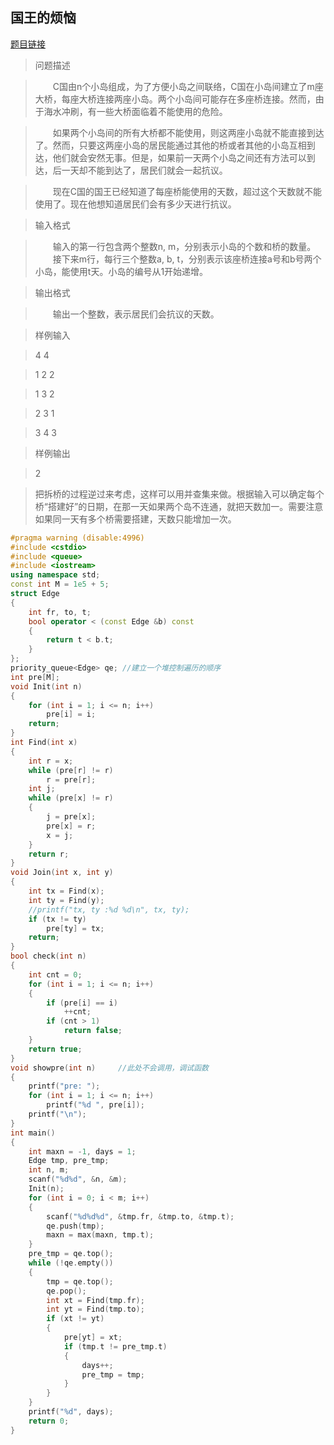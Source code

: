 ## 国王的烦恼
[题目链接][0]

[0]:http://lx.lanqiao.cn/problem.page?gpid=T114

> 问题描述

> 　　C国由n个小岛组成，为了方便小岛之间联络，C国在小岛间建立了m座大桥，每座大桥连接两座小岛。两个小岛间可能存在多座桥连接。然而，由于海水冲刷，有一些大桥面临着不能使用的危险。

> 　　如果两个小岛间的所有大桥都不能使用，则这两座小岛就不能直接到达了。然而，只要这两座小岛的居民能通过其他的桥或者其他的小岛互相到达，他们就会安然无事。但是，如果前一天两个小岛之间还有方法可以到达，后一天却不能到达了，居民们就会一起抗议。

>　　现在C国的国王已经知道了每座桥能使用的天数，超过这个天数就不能使用了。现在他想知道居民们会有多少天进行抗议。

> 输入格式

>　　输入的第一行包含两个整数n, m，分别表示小岛的个数和桥的数量。
>　　接下来m行，每行三个整数a, b, t，分别表示该座桥连接a号和b号两个小岛，能使用t天。小岛的编号从1开始递增。

> 输出格式

>　　输出一个整数，表示居民们会抗议的天数。

> 样例输入

> 4 4

> 1 2 2

> 1 3 2

> 2 3 1

> 3 4 3

> 样例输出

> 2

> 把拆桥的过程逆过来考虑，这样可以用并查集来做。根据输入可以确定每个桥“搭建好”的日期，在那一天如果两个岛不连通，就把天数加一。需要注意如果同一天有多个桥需要搭建，天数只能增加一次。


```cpp
#pragma warning (disable:4996)
#include <cstdio>
#include <queue>
#include <iostream>
using namespace std;
const int M = 1e5 + 5;
struct Edge
{
	int fr, to, t;
	bool operator < (const Edge &b) const
	{
		return t < b.t;
	}
};
priority_queue<Edge> qe; //建立一个堆控制遍历的顺序
int pre[M];
void Init(int n)
{
	for (int i = 1; i <= n; i++)
		pre[i] = i;
	return;
}
int Find(int x)
{
	int r = x;
	while (pre[r] != r)
		r = pre[r];
	int j;
	while (pre[x] != r)
	{
		j = pre[x];
		pre[x] = r;
		x = j;
	}
	return r;
}
void Join(int x, int y)
{
	int tx = Find(x);
	int ty = Find(y);
	//printf("tx, ty :%d %d\n", tx, ty);
	if (tx != ty)
		pre[ty] = tx;
	return;
}
bool check(int n)
{
	int cnt = 0;
	for (int i = 1; i <= n; i++)
	{
		if (pre[i] == i)
			++cnt;
		if (cnt > 1)
			return false;
	}
	return true;
}
void showpre(int n)     //此处不会调用，调试函数
{
	printf("pre: ");
	for (int i = 1; i <= n; i++)
		printf("%d ", pre[i]);
	printf("\n");
}
int main()
{
	int maxn = -1, days = 1;
	Edge tmp, pre_tmp;
	int n, m;
	scanf("%d%d", &n, &m);
	Init(n);
	for (int i = 0; i < m; i++)
	{
		scanf("%d%d%d", &tmp.fr, &tmp.to, &tmp.t);
		qe.push(tmp);
		maxn = max(maxn, tmp.t);
	}
	pre_tmp = qe.top();
	while (!qe.empty())
	{
		tmp = qe.top();
		qe.pop();
		int xt = Find(tmp.fr);
		int yt = Find(tmp.to);
		if (xt != yt)
		{
			pre[yt] = xt;
			if (tmp.t != pre_tmp.t)
			{
				days++;
				pre_tmp = tmp;
			}
		}
	}
	printf("%d", days);
	return 0;
}
```
